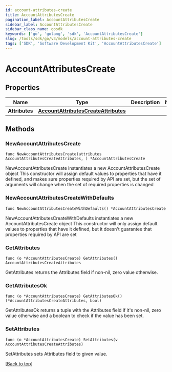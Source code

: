 ```yaml
---
id: account-attributes-create
title: AccountAttributesCreate
pagination_label: AccountAttributesCreate
sidebar_label: AccountAttributesCreate
sidebar_class_name: gosdk
keywords: ['go', 'golang', 'sdk', 'AccountAttributesCreate'] 
slug: /tools/sdk/go/v3/models/account-attributes-create
tags: ['SDK', 'Software Development Kit', 'AccountAttributesCreate']
---
```


# AccountAttributesCreate

## Properties

Name | Type | Description | Notes
------------ | ------------- | ------------- | -------------
**Attributes** | [**AccountAttributesCreateAttributes**](AccountAttributesCreateAttributes) |  | 

## Methods

### NewAccountAttributesCreate

`func NewAccountAttributesCreate(attributes AccountAttributesCreateAttributes, ) *AccountAttributesCreate`

NewAccountAttributesCreate instantiates a new AccountAttributesCreate object
This constructor will assign default values to properties that have it defined,
and makes sure properties required by API are set, but the set of arguments
will change when the set of required properties is changed

### NewAccountAttributesCreateWithDefaults

`func NewAccountAttributesCreateWithDefaults() *AccountAttributesCreate`

NewAccountAttributesCreateWithDefaults instantiates a new AccountAttributesCreate object
This constructor will only assign default values to properties that have it defined,
but it doesn't guarantee that properties required by API are set

### GetAttributes

`func (o *AccountAttributesCreate) GetAttributes() AccountAttributesCreateAttributes`

GetAttributes returns the Attributes field if non-nil, zero value otherwise.

### GetAttributesOk

`func (o *AccountAttributesCreate) GetAttributesOk() (*AccountAttributesCreateAttributes, bool)`

GetAttributesOk returns a tuple with the Attributes field if it's non-nil, zero value otherwise
and a boolean to check if the value has been set.

### SetAttributes

`func (o *AccountAttributesCreate) SetAttributes(v AccountAttributesCreateAttributes)`

SetAttributes sets Attributes field to given value.



[[Back to top]](#) 


